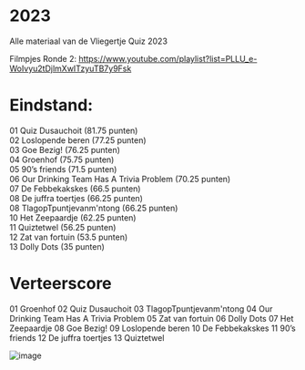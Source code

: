 # 2023
Alle materiaal van de Vliegertje Quiz 2023

Filmpjes Ronde 2:
https://www.youtube.com/playlist?list=PLLU_e-WoIvyu2tDjlmXwITzyuTB7y9Fsk


# Eindstand:

01 Quiz Dusauchoit (81.75 punten)  
02 Loslopende beren (77.25 punten)  
03 Goe Bezig! (76.25 punten)  
04 Groenhof (75.75 punten)  
05 90’s friends (71.5 punten)  
06 Our Drinking Team Has A Trivia Problem (70.25 punten)  
07 De Febbekakskes (66.5 punten)  
08 De juffra toertjes  (66.25 punten)  
08 TlagopTpuntjevanm'ntong (66.25 punten)  
10 Het Zeepaardje (62.25 punten)  
11 Quiztetwel (56.25 punten)  
12 Zat van fortuin (53.5 punten)  
13 Dolly Dots (35 punten)  

# Verteerscore

01 Groenhof
02 Quiz Dusauchoit
03 TlagopTpuntjevanm'ntong
04 Our Drinking Team Has A Trivia Problem
05 Zat van fortuin
06 Dolly Dots
07 Het Zeepaardje
08 Goe Bezig!
09 Loslopende beren
10 De Febbekakskes
11 90’s friends
12 De juffra toertjes 
13 Quiztetwel


![image](https://user-images.githubusercontent.com/83135715/218261250-b0220d79-0769-4c5d-867c-bcc7edbaeff7.png)

